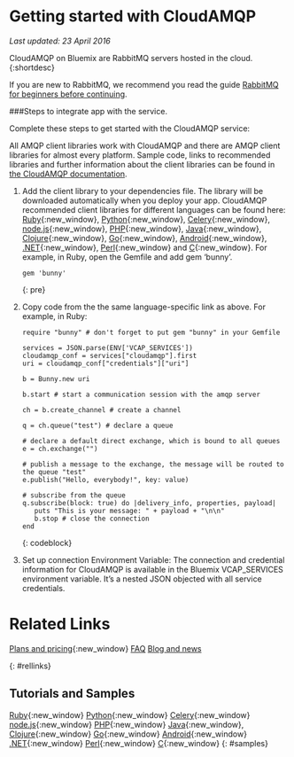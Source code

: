 # Getting started with CloudAMQP
*Last updated: 23 April 2016*

<!-- Short description: REQUIRED
The short description section should include one to two sentences describing why a developer would want to use your service in an app. This should be conversational style. For search engine optimization, include the service long name and "Bluemix". Keep the {: shortdesc} after the first paragraph so that the framework renders it properly.

Examples: -->

CloudAMQP on Bluemix are RabbitMQ servers hosted in the cloud. 
{:shortdesc}

<!-- If overview content is required, do not include it here. Put it in a separate "## About" section below the task section. -->

<!-- Task section: REQUIRED
The task section includes steps to integrate the service into the app.  
- With task-based, technical information, reduce the conversational style in favor of succinct and direct instructions.
- DO include the basic, most-common-use scenario steps to use the service or integrate it into the app. 
- DO NOT include steps to add the service from the Bluemix catalog; we assume that the user already took steps in the UI to add the service. 
- DO include code snippets in all languages that can be copied, as well as VCAP service info.  
- For additional tasks like configuring, managing, etc., add a task section (## Gerund_task_title) below the task section or "About" section if used. Use a task title such as "Configuring x", "Administering y", "Managing z". -->

<!-- You can include an optional prerequisites paragraph for any prerequisites to be met before integrating the service. For example: -->

If you are new to RabbitMQ, we recommend you read the guide [RabbitMQ for beginners before continuing](https://www.cloudamqp.com/blog/2015-05-18-part1-rabbitmq-for-beginners-what-is-rabbitmq.html?cm_mc_uid=22273308531414543392018&cm_mc_sid_50200000=1458671296).

<!-- Include a sentence to briefly introduce the steps. Examples: -->

###Steps to integrate app with the service.

Complete these steps to get started with the CloudAMQP service:

<!-- Use ordered list markup for the step section. For code examples: 
- use three backticks ahead of and after the example (```)
- For copyable code snippet, multi-line, include {: codeblock} following the last set of backticks. A copy button will display in framework in output.
- For copyable command, single line, include {: pre} following the last set of backticks. When displayed, it will show "$" at the beginning of the command example and a copy button, but the copy button will include just the command example.
- For non-copyable output snippet, include {: screen} following the last set of backticks.
 -->

All AMQP client libraries work with CloudAMQP and there are AMQP client libraries for almost every platform. Sample code, links to recommended libraries and further information about the client libraries can be found in [the CloudAMQP documentation](https://www.cloudamqp.com/docs/index.html). 

1.  Add the client library to your dependencies file. The library will be downloaded automatically when you deploy your app. CloudAMQP recommended client libraries for different languages can be found here:      [Ruby](https://www.cloudamqp.com/docs/ruby.html){:new_window}, [Python](https://www.cloudamqp.com/docs/python.html){:new_window}, [Celery](https://www.cloudamqp.com/docs/celery.html){:new_window}, [node.js](https://www.cloudamqp.com/docs/nodejs.html){:new_window}, [PHP](https://www.cloudamqp.com/docs/php.html){:new_window}, [Java](https://www.cloudamqp.com/docs/java.html){:new_window}, [Clojure](https://www.cloudamqp.com/docs/clojure.html){:new_window}, [Go](https://www.cloudamqp.com/docs/go.html){:new_window}, [Android](https://www.cloudamqp.com/docs/android.html){:new_window}, [.NET](https://www.cloudamqp.com/docs/dotnet.html){:new_window}, [Perl](https://www.cloudamqp.com/docs/perl.html){:new_window} and [C](https://www.cloudamqp.com/docs/c.html){:new_window}. For example, in Ruby, open the Gemfile and add gem ‘bunny’. 
    
    ```
    gem 'bunny'
    ```
    {: pre}
2.  Copy code from the the same language-specific link as above. For example, in Ruby: 
    ```
    require "bunny" # don't forget to put gem "bunny" in your Gemfile 

    services = JSON.parse(ENV['VCAP_SERVICES'])
    cloudamqp_conf = services["cloudamqp"].first
    uri = cloudamqp_conf["credentials"]["uri"]

    b = Bunny.new uri
      
    b.start # start a communication session with the amqp server
      
    ch = b.create_channel # create a channel

    q = ch.queue("test") # declare a queue
      
    # declare a default direct exchange, which is bound to all queues
    e = ch.exchange("")

    # publish a message to the exchange, the message will be routed to the queue "test"
    e.publish("Hello, everybody!", key: value)
      
    # subscribe from the queue
    q.subscribe(block: true) do |delivery_info, properties, payload|
       puts "This is your message: " + payload + "\n\n"
       b.stop # close the connection
    end
    ```
    {: codeblock}

3. Set up connection Environment Variable: The connection and credential information for CloudAMQP is available in the Bluemix VCAP_SERVICES environment variable. It’s a nested JSON objected with all service credentials. 

<!-- Related links section: REQUIRED.
Related links display in the upper right of the getting started page. 
Ensure that you retain the lowercase anchor IDs (eg. {: #rellinks}) as shown in this template. These are used as IDs during transform and the doc framework keys off the IDs for display. 
The headings coded here are not actually used. The doc framework provides the correct headings. 
Also ensure that the related links stay in position at the end of this file or the doc framework will not display them properly.
Use {:new_window} for external links to open a new window.-->
<!-- Please delete all comments within the related links section to avoid breaking the build. Thanks. -->
# Related Links
[Plans and pricing](https://www.cloudamqp.com/plans.html){:new_window}
[FAQ](https://www.cloudamqp.com/docs/faq.html)
[Blog and news](https://www.cloudamqp.com/blog/index.html) 

{: #rellinks}
## Tutorials and Samples
[Ruby](https://www.cloudamqp.com/docs/ruby.html){:new_window} [Python](https://www.cloudamqp.com/docs/python.html){:new_window} [Celery](https://www.cloudamqp.com/docs/celery.html){:new_window} [node.js](https://www.cloudamqp.com/docs/nodejs.html){:new_window} [PHP](https://www.cloudamqp.com/docs/php.html){:new_window} 
[Java](https://www.cloudamqp.com/docs/java.html){:new_window}, [Clojure](https://www.cloudamqp.com/docs/clojure.html){:new_window}
[Go](https://www.cloudamqp.com/docs/go.html){:new_window} 
[Android](https://www.cloudamqp.com/docs/android.html){:new_window}
[.NET](https://www.cloudamqp.com/docs/dotnet.html){:new_window} 
[Perl](https://www.cloudamqp.com/docs/perl.html){:new_window} 
[C](https://www.cloudamqp.com/docs/c.html){:new_window}
{: #samples}


